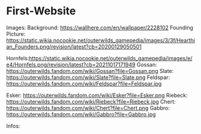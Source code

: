 # First-Website
Images:
Background: https://wallhere.com/en/wallpaper/2228102
Founding Picture: https://static.wikia.nocookie.net/outerwilds_gamepedia/images/3/3f/Hearthian_Founders.png/revision/latest?cb=20200129050501

Hornfels:https://static.wikia.nocookie.net/outerwilds_gamepedia/images/e/e4/Hornfels.png/revision/latest?cb=20211017171949
Gossan: https://outerwilds.fandom.com/wiki/Gossan?file=Gossan.png
Slate: https://outerwilds.fandom.com/wiki/Slate?file=Slate.png
Feldspar: https://outerwilds.fandom.com/wiki/Feldspar?file=Feldspar.jpg

Esker: https://outerwilds.fandom.com/wiki/Esker?file=Esker.png
Riebeck: https://outerwilds.fandom.com/wiki/Riebeck?file=Riebeck.jpg
Chert: https://outerwilds.fandom.com/wiki/Chert?file=Chert.png
Gabbro: https://outerwilds.fandom.com/wiki/Gabbro?file=Gabbro.jpg



Infos: